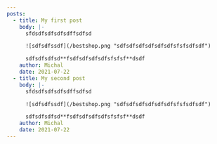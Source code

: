 ```yaml
---
posts:
  - title: My first post
    body: |-
      sfdsdfsdfsdfsdffsdfsd

      ![sdfsdfssdf](/bestshop.png "sdfsdfsdfsdfsdfsdfsfsfsdfsdf")

      sdfsdfsdfsd**fsdfsdfsdfsdfsfsfsf**dsdf
    author: Michal
    date: 2021-07-22
  - title: My second post
    body: |-
      sfdsdfsdfsdfsdffsdfsd

      ![sdfsdfssdf](/bestshop.png "sdfsdfsdfsdfsdfsdfsfsfsdfsdf")

      sdfsdfsdfsd**fsdfsdfsdfsdfsfsfsf**dsdf
    author: Michal
    date: 2021-07-22
---
```

